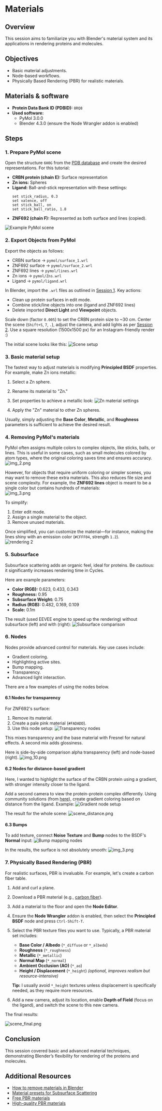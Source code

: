 # Materials

## Overview
This session aims to familiarize you with Blender's material system and its applications in rendering proteins and molecules.

## Objectives
* Basic material adjustments.
* Node-based workflows.
* Physically Based Rendering (PBR) for realistic materials.

## Materials & software
- **Protein Data Bank ID (PDBID):** `8RQ8`
- **Used software:**
  - PyMol 3.0.0
  - Blender 4.3.0 (ensure the Node Wrangler addon is enabled)

## Steps

### 1. Prepare PyMol scene 

Open the structure `6H0G` from the [PDB database](https://www.rcsb.org/structure/6H0G) and create the desired representations. For this tutorial:
- **CRBN protein (chain E):** Surface representation
- **Zn ions:** Spheres
- **Ligand:** Ball-and-stick representation with these settings:
  ```pymol
  set stick_radius, 0.3
  set valence, off
  set stick_ball, on
  set stick_ball_ratio, 1.8
  ```
- **ZNF692 (chain F):** Represented as both surface and lines (copied).

![Example PyMol scene](img/pymol.png)

### 2. Export Objects from PyMol

Export the objects as follows:
- CRBN surface → `pymol/surface_1.wrl`
- ZNF692 surface → `pymol/surface_2.wrl`
- ZNF692 lines → `pymol/lines.wrl`
- Zn ions → `pymol/Zns.wrl`
- Ligand → `pymol/ligand.wrl`

In Blender, import the `.wrl` files as outlined in [Session 1](../session_1/s1.md). Key actions:
- Clean up protein surfaces in edit mode.
- Combine stick/line objects into one (ligand and ZNF692 lines)
- Delete imported **Direct Light** and **Viewpoint** objects.


Scale down (factor `0.005`) to set the CRBN protein size to ~30 cm. Center the scene (`Shift+S`, `7`, `.`), adjust the camera, and add lights as per [Session 2](../session_2/s2.md). Use a square resolution (1500x1500 px) for an Instagram-friendly render :)

The initial scene looks like this:
![Scene setup](img/scene1.png)

### 3. Basic material setup

The fastest way to adjust materials is modifying **Principled BSDF** properties. For example, make Zn ions metallic:
1. Select a Zn sphere.
2. Rename its material to "Zn."
3. Set properties to achieve a metallic look:
   ![Zn material settings](img/zn.png)

4. Apply the "Zn" material to other Zn spheres.

Usually, simply adjusting the **Base Color**, **Metallic**, and **Roughness** parameters is sufficient to achieve the desired result. 

### 4. Removing PyMol's materials

PyMol often assigns multiple colors to complex objects, like sticks, balls, or lines. This is useful in some cases, such as small molecules colored by atom types, where the original coloring saves time and ensures accuracy.  
![img_2.png](img/img_2.png)

However, for objects that require uniform coloring or simpler scenes, you may want to remove these extra materials. This also reduces file size and scene complexity. For example, the **ZNF692 lines** object is meant to be a single color but contains hundreds of materials:  
![img_3.png](img/img_3.png)

To simplify:
1. Enter edit mode.
2. Assign a single material to the object.
3. Remove unused materials.  

Once simplified, you can customize the material—for instance, making the lines shiny with an emission color (`#CFFF04`, strength `1.2`).  
![rendering 2](img/rendering2.png)  

### 5. Subsurface

Subsurface scattering adds an organic feel, ideal for proteins. Be cautious: it significantly increases rendering time in Cycles. 

Here are example parameters:
- **Color (RGB):** 0.623, 0.433, 0.343
- **Roughness:** 0.95
- **Subsurface Weight:** 0.75
- **Radius (RGB):** 0.482, 0.169, 0.109
- **Scale:** 0.1m

The result (used EEVEE engine to speed up the rendering) without subsurface (left) and with (right):
![Subsurface comparison](img/img_4.png)

### 6. Nodes

Nodes provide advanced control for materials. Key use cases include:
- Gradient coloring.
- Highlighting active sites.
- Bump mapping.
- Transparency.
- Advanced light interaction.

There are a few examples of using the nodes below. 

#### 6.1 Nodes for transparency

For ZNF692's surface:
1. Remove its material.
2. Create a pale pink material (`#FADADD`).
3. Use this node setup:
   ![Transparency nodes](img/tn.png)

This mixes transparency and the base material with Fresnel for natural effects. A second mix adds glossiness.

Here is side-by-side comparison alpha transparency (left) and node-based (right).
![img_10.png](img/img_10.png)

#### 6.2 Nodes for distance-based gradient

Here, I wanted to highlight the surface of the CRBN protein using a gradient, with stronger intensity closer to the ligand.

Add a second camera to view the protein-protein complex differently. Using community solutions (from [here](https://blenderartists.org/t/is-there-a-distance-based-texture-for-blender/1186832/7)), create gradient coloring based on distance from the ligand. Example:
![Gradient node setup](img/dist_nodes.png)


The result for the whole scene:
![scene_distance.png](img/scene_distance.png)

#### 6.3 Bumps

To add texture, connect **Noise Texture** and **Bump** nodes to the BSDF's **Normal** input:
![Bump mapping nodes](img/b_nodes.png)

In the results, the surface is not absolutely smooth:
![img_3.png](img/b.png)



### 7. Physically Based Rendering (PBR)

For realistic surfaces, PBR is invaluable. For example, let's create a carbon fiber table.

1. Add and curl a plane.
2. Download a PBR material (e.g., [carbon fiber](https://freepbr.com/product/carbon-fiber-pbr/)).
3. Add a material to the floor and open the **Node Editor**.  
4. Ensure the **Node Wrangler** addon is enabled, then select the **Principled BSDF** node and press `Ctrl-Shift-T`.  
5. Select the PBR texture files you want to use. Typically, a PBR material set includes:  
   - **Base Color / Albedo** (`*_diffuse` or `*_albedo`)  
   - **Roughness** (`*_roughness`)  
   - **Metallic** (`*_metallic`)  
   - **Normal Map** (`*_normal`)  
   - **Ambient Occlusion (AO)** (`*_ao`)  
   - **Height / Displacement** (`*_height`) *(optional, improves realism but resource-intensive)*  

   **Tip:** I usually avoid `*_height` textures unless displacement is specifically needed, as they require more resources.  
6. Add a new camera, adjust its location, enable **Depth of Field** (focus on the ligand), and switch the scene to this new camera.  

The final results:

![scene_final.png](img/scene_final2.png)

## Conclusion
This session covered basic and advanced material techniques, demonstrating Blender’s flexibility for rendering of the proteins and molecules.

## Additional Resources
- [How to remove materials in Blender](https://www.youtube.com/watch?v=AyTqdzpUakk)  
- [Material presets for Subsurface Scattering](https://blender.stackexchange.com/questions/179560/how-to-use-subsurface-scattering-in-principled-bsdf)  
- [Free PBR materials](https://freepbr.com/)  
- [High-quality PBR materials](https://www.poliigon.com/)